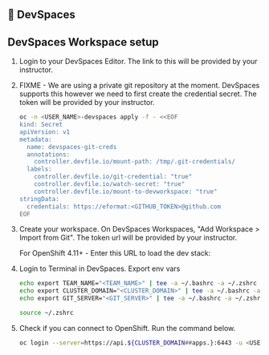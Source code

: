 ## 🌲 DevSpaces
## DevSpaces Workspace setup

1. Login to your DevSpaces Editor. The link to this will be provided by your instructor.

2. FIXME - We are using a private git repository at the moment. DevSpaces supports this however we need to first create the credential secret. The token will be provided by your instructor.

   ```bash
   oc -n <USER_NAME>-devspaces apply -f - <<EOF
   kind: Secret
   apiVersion: v1
   metadata:
     name: devspaces-git-creds
     annotations:
       controller.devfile.io/mount-path: /tmp/.git-credentials/
     labels:
       controller.devfile.io/git-credential: "true"
       controller.devfile.io/watch-secret: "true"
       controller.devfile.io/mount-to-devworkspace: "true"
   stringData:
     credentials: https://eformat:<GITHUB_TOKEN>@github.com
   EOF
   ```

3. Create your workspace. On DevSpaces Workspaces, "Add Workspace > Import from Git". The token url will be provided by your instructor.

   <p> 
   For OpenShift 4.11+ - Enter this URL to load the dev stack:</br>
   <span style="color:blue;"><a id=crw_dev_filelocation_4.11 href=""></a></span>
   </p>

4. Login to Terminal in DevSpaces. Export env vars
 
    ```bash
    echo export TEAM_NAME="<TEAM_NAME>" | tee -a ~/.bashrc -a ~/.zshrc 
    echo export CLUSTER_DOMAIN="<CLUSTER_DOMAIN>" | tee -a ~/.bashrc -a ~/.zshrc
    echo export GIT_SERVER="<GIT_SERVER>" | tee -a ~/.bashrc -a ~/.zshrc
    ```
   
   ```bash
   source ~/.zshrc
   ```

5. Check if you can connect to OpenShift. Run the command below.

    ```bash
    oc login --server=https://api.${CLUSTER_DOMAIN##apps.}:6443 -u <USER_NAME> -p <PASSWORD>
    ```

